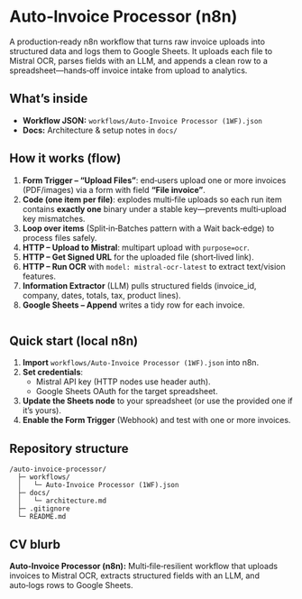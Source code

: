 # Auto‑Invoice Processor (n8n)

A production‑ready n8n workflow that turns raw invoice uploads into structured data and logs them to Google Sheets. It uploads each file to Mistral OCR, parses fields with an LLM, and appends a clean row to a spreadsheet—hands‑off invoice intake from upload to analytics.

## What’s inside
- **Workflow JSON:** `workflows/Auto-Invoice Processor (1WF).json`
- **Docs:** Architecture & setup notes in `docs/`

## How it works (flow)
1. **Form Trigger – “Upload Files”**: end‑users upload one or more invoices (PDF/images) via a form with field **“File invoice”**.
2. **Code (one item per file)**: explodes multi‑file uploads so each run item contains **exactly one** binary under a stable key—prevents multi‑upload key mismatches.
3. **Loop over items** (Split‑in‑Batches pattern with a Wait back‑edge) to process files safely.
4. **HTTP – Upload to Mistral**: multipart upload with `purpose=ocr`.
5. **HTTP – Get Signed URL** for the uploaded file (short‑lived link).
6. **HTTP – Run OCR** with `model: mistral-ocr-latest` to extract text/vision features.
7. **Information Extractor** (LLM) pulls structured fields (invoice_id, company, dates, totals, tax, product lines).
8. **Google Sheets – Append** writes a tidy row for each invoice.

```

```

## Quick start (local n8n)
1. **Import** `workflows/Auto-Invoice Processor (1WF).json` into n8n.
2. **Set credentials**:
   - Mistral API key (HTTP nodes use header auth).
   - Google Sheets OAuth for the target spreadsheet.
3. **Update the Sheets node** to your spreadsheet (or use the provided one if it’s yours).
4. **Enable the Form Trigger** (Webhook) and test with one or more invoices.

## Repository structure
```
/auto-invoice-processor/
  ├─ workflows/
  │   └─ Auto-Invoice Processor (1WF).json
  ├─ docs/
  │   └─ architecture.md
  ├─ .gitignore
  └─ README.md
```

## CV blurb
**Auto‑Invoice Processor (n8n):** Multi‑file‑resilient workflow that uploads invoices to Mistral OCR, extracts structured fields with an LLM, and auto‑logs rows to Google Sheets.

